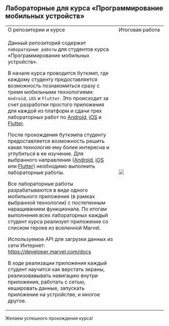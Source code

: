 ## Лабораторные для курса «Программирование мобильных устройств»

<table>
 <tr>
    <td width="70%">О репозитории и курсе</td>
    <td width="30%">Итоговая работа</td>
 </tr>
 <tr>
    <td>
      <p>Данный репозиторий содержит <code>лабораторные работы</code> для студентов курса «Программирование мобильных устройств».</p>
      <p>В начале курса проводится буткэмп, где каждому студенту предоставляется возможность познакомиться сразу с тремя мобильными технологиями: <code>Android</code>, <code>iOS</code> и <code>Flutter</code>. Это происходит за счет разработки простого приложения для каждой из платформ и сдачи трех лабораторных работ по <a href="Android/Lab01.md">Android</a>, <a href="/iOS/Lab01.md">iOS</a> и <a href="/Flutter/Lab01.md">Flutter</a>.</p>
      <p>После прохождения буткэмпа студенту предоставляется возможность решить какая технология ему более интересна и углубиться в ее изучение. Для выбранного направления (<a href="/Android">Android</a>, <a href="/iOS">iOS</a> или <a href="/Flutter">Flutter</a>) необходимо выполнить лабораторные работы.</p>
      <p>Все лабораторные работы разрабатываются в виде одного мобильного приложения (в рамках выбранной технологии) с постепенным наращиванием функционала. По итогам выполнения всех лабораторных каждый студент курса реализует приложение со списком героев из вселенной Marvel.</p>
      <p>Используемое API для загрузки данных из сети Интернет: <a href="https://developer.marvel.com/docs">https://developer.marvel.com/docs</a><p>
      <p>В ходе реализации приложения каждый студент научится как верстать экраны, реализовавывать навигацию внутри приложения, работать с сетью, кешировать данные, запускать приложение на устройстве, и многое другое.</p>
    </td>
    <td width="30%"><img src="/Images/marvel_app.gif"</img></td>
 </tr>
</table>

Желаем успешного прохождения курса!
